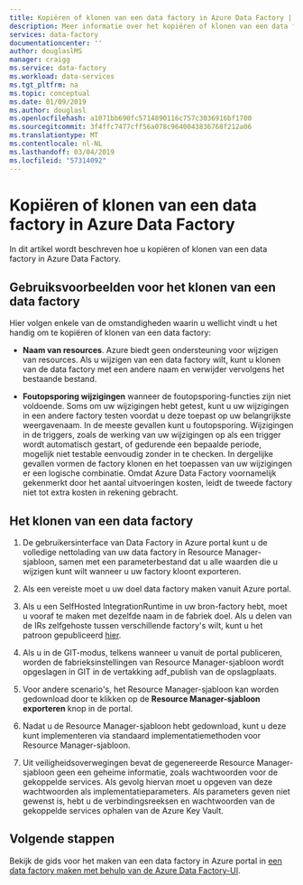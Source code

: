 ```yaml
---
title: Kopiëren of klonen van een data factory in Azure Data Factory | Microsoft Docs
description: Meer informatie over het kopiëren of klonen van een data factory in Azure Data Factory
services: data-factory
documentationcenter: ''
author: douglaslMS
manager: craigg
ms.service: data-factory
ms.workload: data-services
ms.tgt_pltfrm: na
ms.topic: conceptual
ms.date: 01/09/2019
ms.author: douglasl
ms.openlocfilehash: a1071bb690fc5714890116c757c3036916bf1700
ms.sourcegitcommit: 3f4ffc7477cff56a078c9640043836768f212a06
ms.translationtype: MT
ms.contentlocale: nl-NL
ms.lasthandoff: 03/04/2019
ms.locfileid: "57314092"
---
```

# <a name="copy-or-clone-a-data-factory-in-azure-data-factory"></a>Kopiëren of klonen van een data factory in Azure Data Factory

In dit artikel wordt beschreven hoe u kopiëren of klonen van een data factory in Azure Data Factory.

## <a name="use-cases-for-cloning-a-data-factory"></a>Gebruiksvoorbeelden voor het klonen van een data factory

Hier volgen enkele van de omstandigheden waarin u wellicht vindt u het handig om te kopiëren of klonen van een data factory:

-   **Naam van resources**. Azure biedt geen ondersteuning voor wijzigen van resources. Als u wijzigen van een data factory wilt, kunt u klonen van de data factory met een andere naam en verwijder vervolgens het bestaande bestand.

-   **Foutopsporing wijzigingen** wanneer de foutopsporing-functies zijn niet voldoende. Soms om uw wijzigingen hebt getest, kunt u uw wijzigingen in een andere factory testen voordat u deze toepast op uw belangrijkste weergavenaam. In de meeste gevallen kunt u foutopsporing. Wijzigingen in de triggers, zoals de werking van uw wijzigingen op als een trigger wordt automatisch gestart, of gedurende een bepaalde periode, mogelijk niet testable eenvoudig zonder in te checken. In dergelijke gevallen vormen de factory klonen en het toepassen van uw wijzigingen er een logische combinatie. Omdat Azure Data Factory voornamelijk gekenmerkt door het aantal uitvoeringen kosten, leidt de tweede factory niet tot extra kosten in rekening gebracht.

## <a name="how-to-clone-a-data-factory"></a>Het klonen van een data factory

1. De gebruikersinterface van Data Factory in Azure portal kunt u de volledige nettolading van uw data factory in Resource Manager-sjabloon, samen met een parameterbestand dat u alle waarden die u wijzigen kunt wilt wanneer u uw factory kloont exporteren.

1. Als een vereiste moet u uw doel data factory maken vanuit Azure portal.

1. Als u een SelfHosted IntegrationRuntime in uw bron-factory hebt, moet u vooraf te maken met dezelfde naam in de fabriek doel. Als u delen van de IRs zelfgehoste tussen verschillende factory's wilt, kunt u het patroon gepubliceerd [hier](author-visually.md#best-practices-for-git-integration).

1. Als u in de GIT-modus, telkens wanneer u vanuit de portal publiceren, worden de fabrieksinstellingen van Resource Manager-sjabloon wordt opgeslagen in GIT in de vertakking adf_publish van de opslagplaats.

1. Voor andere scenario's, het Resource Manager-sjabloon kan worden gedownload door te klikken op de **Resource Manager-sjabloon exporteren** knop in de portal.

1. Nadat u de Resource Manager-sjabloon hebt gedownload, kunt u deze kunt implementeren via standaard implementatiemethoden voor Resource Manager-sjabloon.

1. Uit veiligheidsoverwegingen bevat de gegenereerde Resource Manager-sjabloon geen een geheime informatie, zoals wachtwoorden voor de gekoppelde services. Als gevolg hiervan moet u opgeven van deze wachtwoorden als implementatieparameters. Als parameters geven niet gewenst is, hebt u de verbindingsreeksen en wachtwoorden van de gekoppelde services ophalen van de Azure Key Vault.

## <a name="next-steps"></a>Volgende stappen

Bekijk de gids voor het maken van een data factory in Azure portal in [een data factory maken met behulp van de Azure Data Factory-UI](quickstart-create-data-factory-portal.md).

